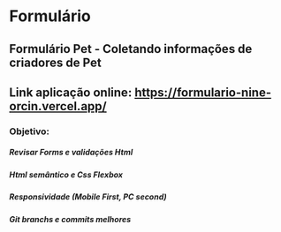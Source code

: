 # Formulário 
## Formulário Pet - Coletando informações de criadores de Pet

## Link aplicação online: https://formulario-nine-orcin.vercel.app/

### Objetivo:
##### Revisar Forms e validações Html
##### Html semântico e Css Flexbox
##### Responsividade (Mobile First, PC second)
##### Git branchs e commits melhores